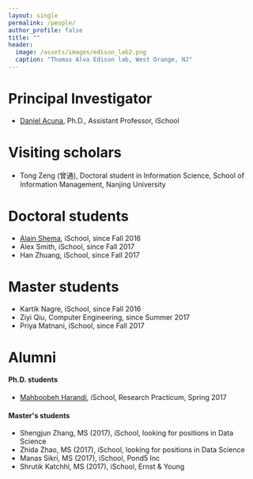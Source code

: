 ```yaml
---
layout: single
permalink: /people/
author_profile: false
title: ""
header:
  image: /assets/images/edison_lab2.png
  caption: "Thomas Alva Edison lab, West Orange, NJ"
---
```


# Principal Investigator

- [Daniel Acuna](/about), Ph.D., Assistant Professor, iSchool

# Visiting scholars

- Tong Zeng (曾通), Doctoral student in Information Science, School of Information Management, Nanjing University 

# Doctoral students

- [Alain Shema](http://alainshema.com), iSchool, since Fall 2016
- Alex Smith, iSchool, since Fall 2017
- Han Zhuang, iSchool, since Fall 2017

# Master students

- Kartik Nagre, iSchool, since Fall 2016
- Ziyi Qiu, Computer Engineering, since Summer 2017
- Priya Matnani, iSchool, since Fall 2017

# Alumni

#### Ph.D. students
- [Mahboobeh Harandi](https://ischool.syr.edu/people/directories/view/mharandi/), 
iSchool, Research Practicum, Spring 2017 

#### Master's students
- Shengjun Zhang, MS (2017), iSchool, looking for positions in Data Science
- Zhida Zhao, MS (2017), iSchool, looking for positions in Data Science
- Manas Sikri, MS (2017), iSchool, Pond5 Inc
- Shrutik Katchhi, MS (2017), iSchool, Ernst & Young
